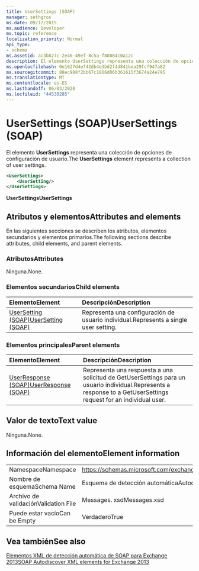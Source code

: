 ```yaml
---
title: UserSettings (SOAP)
manager: sethgros
ms.date: 09/17/2015
ms.audience: Developer
ms.topic: reference
localization_priority: Normal
api_type:
- schema
ms.assetid: ac3b827c-2e46-49ef-8c5a-f88084c0a12c
description: El elemento UserSettings representa una colección de opciones de configuración de usuario.
ms.openlocfilehash: 0e1627d4ef42db4e3bd2f4d841bea29fcf947a82
ms.sourcegitcommit: 88ec988f2bb67c1866d06b361615f3674a24e795
ms.translationtype: MT
ms.contentlocale: es-ES
ms.lasthandoff: 06/03/2020
ms.locfileid: "44530285"
---
```

# <a name="usersettings-soap"></a><span data-ttu-id="169c2-103">UserSettings (SOAP)</span><span class="sxs-lookup"><span data-stu-id="169c2-103">UserSettings (SOAP)</span></span>

<span data-ttu-id="169c2-104">El elemento **UserSettings** representa una colección de opciones de configuración de usuario.</span><span class="sxs-lookup"><span data-stu-id="169c2-104">The **UserSettings** element represents a collection of user settings.</span></span> 
  
```XML
<UserSettings>
    <UserSetting/>
</UserSettings>
```

 <span data-ttu-id="169c2-105">**UserSettings**</span><span class="sxs-lookup"><span data-stu-id="169c2-105">**UserSettings**</span></span>
## <a name="attributes-and-elements"></a><span data-ttu-id="169c2-106">Atributos y elementos</span><span class="sxs-lookup"><span data-stu-id="169c2-106">Attributes and elements</span></span>

<span data-ttu-id="169c2-107">En las siguientes secciones se describen los atributos, elementos secundarios y elementos primarios.</span><span class="sxs-lookup"><span data-stu-id="169c2-107">The following sections describe attributes, child elements, and parent elements.</span></span>
  
### <a name="attributes"></a><span data-ttu-id="169c2-108">Atributos</span><span class="sxs-lookup"><span data-stu-id="169c2-108">Attributes</span></span>

<span data-ttu-id="169c2-109">Ninguna.</span><span class="sxs-lookup"><span data-stu-id="169c2-109">None.</span></span>
  
### <a name="child-elements"></a><span data-ttu-id="169c2-110">Elementos secundarios</span><span class="sxs-lookup"><span data-stu-id="169c2-110">Child elements</span></span>

|<span data-ttu-id="169c2-111">**Elemento**</span><span class="sxs-lookup"><span data-stu-id="169c2-111">**Element**</span></span>|<span data-ttu-id="169c2-112">**Descripción**</span><span class="sxs-lookup"><span data-stu-id="169c2-112">**Description**</span></span>|
|:-----|:-----|
|[<span data-ttu-id="169c2-113">UserSetting (SOAP)</span><span class="sxs-lookup"><span data-stu-id="169c2-113">UserSetting (SOAP)</span></span>](usersetting-soap.md) <br/> |<span data-ttu-id="169c2-114">Representa una configuración de usuario individual.</span><span class="sxs-lookup"><span data-stu-id="169c2-114">Represents a single user setting.</span></span>  <br/> |
   
### <a name="parent-elements"></a><span data-ttu-id="169c2-115">Elementos principales</span><span class="sxs-lookup"><span data-stu-id="169c2-115">Parent elements</span></span>

|<span data-ttu-id="169c2-116">**Elemento**</span><span class="sxs-lookup"><span data-stu-id="169c2-116">**Element**</span></span>|<span data-ttu-id="169c2-117">**Descripción**</span><span class="sxs-lookup"><span data-stu-id="169c2-117">**Description**</span></span>|
|:-----|:-----|
|[<span data-ttu-id="169c2-118">UserResponse (SOAP)</span><span class="sxs-lookup"><span data-stu-id="169c2-118">UserResponse (SOAP)</span></span>](userresponse-soap.md) <br/> |<span data-ttu-id="169c2-119">Representa una respuesta a una solicitud de GetUserSettings para un usuario individual.</span><span class="sxs-lookup"><span data-stu-id="169c2-119">Represents a response to a GetUserSettings request for an individual user.</span></span>  <br/> |
   
## <a name="text-value"></a><span data-ttu-id="169c2-120">Valor de texto</span><span class="sxs-lookup"><span data-stu-id="169c2-120">Text value</span></span>

<span data-ttu-id="169c2-121">Ninguna.</span><span class="sxs-lookup"><span data-stu-id="169c2-121">None.</span></span>
  
## <a name="element-information"></a><span data-ttu-id="169c2-122">Información del elemento</span><span class="sxs-lookup"><span data-stu-id="169c2-122">Element information</span></span>

|||
|:-----|:-----|
|<span data-ttu-id="169c2-123">Namespace</span><span class="sxs-lookup"><span data-stu-id="169c2-123">Namespace</span></span>  <br/> |https://schemas.microsoft.com/exchange/2010/Autodiscover  <br/> |
|<span data-ttu-id="169c2-124">Nombre de esquema</span><span class="sxs-lookup"><span data-stu-id="169c2-124">Schema Name</span></span>  <br/> |<span data-ttu-id="169c2-125">Esquema de detección automática</span><span class="sxs-lookup"><span data-stu-id="169c2-125">Autodiscover schema</span></span>  <br/> |
|<span data-ttu-id="169c2-126">Archivo de validación</span><span class="sxs-lookup"><span data-stu-id="169c2-126">Validation File</span></span>  <br/> |<span data-ttu-id="169c2-127">Messages. xsd</span><span class="sxs-lookup"><span data-stu-id="169c2-127">Messages.xsd</span></span>  <br/> |
|<span data-ttu-id="169c2-128">Puede estar vacío</span><span class="sxs-lookup"><span data-stu-id="169c2-128">Can be Empty</span></span>  <br/> |<span data-ttu-id="169c2-129">Verdadero</span><span class="sxs-lookup"><span data-stu-id="169c2-129">True</span></span>  <br/> |
   
## <a name="see-also"></a><span data-ttu-id="169c2-130">Vea también</span><span class="sxs-lookup"><span data-stu-id="169c2-130">See also</span></span>



[<span data-ttu-id="169c2-131">Elementos XML de detección automática de SOAP para Exchange 2013</span><span class="sxs-lookup"><span data-stu-id="169c2-131">SOAP Autodiscover XML elements for Exchange 2013</span></span>](soap-autodiscover-xml-elements-for-exchange-2013.md)

